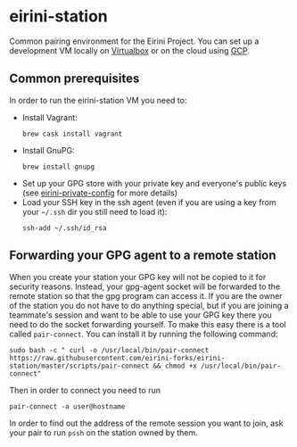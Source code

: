 # eirini-station

Common pairing environment for the Eirini Project. You can set up a development VM locally on [Virtualbox](./README_VB.md) or on the cloud using [GCP](./README_GCP.md).

## Common prerequisites

In order to run the eirini-station VM you need to:

- Install Vagrant:
  ```
  brew cask install vagrant
  ```
- Install GnuPG:
  ```
  brew install gnupg
  ```
- Set up your GPG store with your private key and everyone's public keys (see
  [eirini-private-config](https://github.com/cloudfoundry/eirini-private-config#sensitive-passwords)
  for more details)
- Load your SSH key in the ssh agent (even if you are using a key from your `~/.ssh` dir you still need to load it):
  ```
  ssh-add ~/.ssh/id_rsa
  ```

## Forwarding your GPG agent to a remote station

When you create your station your GPG key will not be copied to it for security reasons. Instead, your gpg-agent socket
will be forwarded to the remote station so that the gpg program can access it. If you are the owner of the station you
do not have to do anything special, but if you are joining a teammate's session and want to be able to use your GPG key
there you need to do the socket forwarding yourself. To make this easy there is a tool called `pair-connect`. You can
install it by running the following command:

```
sudo bash -c " curl -o /usr/local/bin/pair-connect https://raw.githubusercontent.com/eirini-forks/eirini-station/master/scripts/pair-connect && chmod +x /usr/local/bin/pair-connect"
```

Then in order to connect you need to run

```
pair-connect -a user@hostname
```

In order to find out the address of the remote session you want to join, ask your pair to run `pssh` on the station owned by them.

